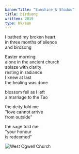 ```yaml
---
bannerTitle: "Sunshine & Shadow" 
title: birdsong
written: 2019
type: hk/sun
---
```


I bathed my broken heart  
in three months of silence  
and birdsong

Easter morning  
alone in the ancient church  
ablaze with clarity  
resting in radiance  
I knew at last  
the healing was done

blossom fell as I left  
a marriage to the Tao

the deity told me  
"love cannot arrive  
from outside"  

the sage told me  
"your honour  
is redeemed"

![West Ogwell Church](/images/bucket/westOgwellChurchInterior.jpg "West Ogwell church")
